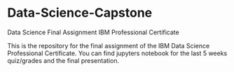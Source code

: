 # Data-Science-Capstone
Data Science Final Assignment IBM Professional Certificate

This is the repository for the final assignment of the IBM Data Science Professional Certificate.
You can find jupyters notebook for the last 5 weeks quiz/grades and the final presentation.
